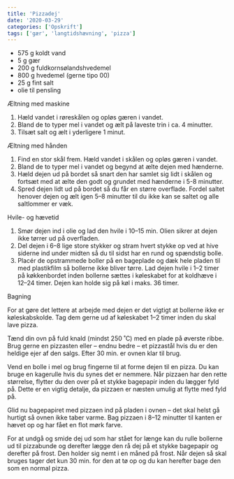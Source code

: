 ```yaml
---
title: 'Pizzadej'
date: '2020-03-29'
categories: ['Opskrift']
tags: ['gær', 'langtidshævning', 'pizza']
---
```


* 575 g koldt vand
* 5 g gær
* 200 g fuldkornsølandshvedemel
* 800 g hvedemel (gerne tipo 00)
* 25 g fint salt
* olie til pensling

Æltning med maskine

1. Hæld vandet i røreskålen og opløs gæren i vandet.
2. Bland de to typer mel i vandet og ælt på laveste trin i ca. 4 minutter.
3. Tilsæt salt og ælt i yderligere 1 minut.

Æltning med hånden

1. Find en stor skål frem. Hæld vandet i skålen og opløs gæren i vandet.
2. Bland de to typer mel i vandet og begynd at ælte dejen med hænderne.
3. Hæld dejen ud på bordet så snart den har samlet sig lidt i skålen og fortsæt med at ælte den godt og grundet med
   hænderne i 5-8 minutter.
4. Spred dejen lidt ud på bordet så du får en større overflade. Fordel saltet henover dejen og ælt igen 5–8 minutter til
   du ikke kan se saltet og alle saltlommer er væk.

Hvile- og hævetid

1. Smør dejen ind i olie og lad den hvile i 10–15 min. Olien sikrer at dejen ikke tørrer ud på overfladen.
2. Del dejen i 6–8 lige store stykker og stram hvert stykke op ved at hive siderne ind under midten så du til sidst har
   en rund og spændstig bolle.
3. Placér de opstrammede boller på en bageplade og dæk hele pladen til med plastikfilm så bollerne ikke bliver tørre.
   Lad dejen hvile i 1–2 timer på køkkenbordet inden bollerne sættes i køleskabet for at koldhæve i 12–24 timer. Dejen
   kan holde sig på køl i maks. 36 timer.

Bagning

For at gøre det lettere at arbejde med dejen er det vigtigt at bollerne ikke er køleskabskolde. Tag dem gerne ud af
køleskabet 1–2 timer inden du skal lave pizza.

Tænd din ovn på fuld knald (mindst 250 ˚C) med en plade på øverste ribbe. Brug gerne en pizzasten eller – endnu bedre –
et pizzastål hvis du er den heldige ejer af den salgs. Efter 30 min. er ovnen klar til brug.

Vend en bolle i mel og brug fingerne til at forme dejen til en pizza. Du kan bruge en kagerulle hvis du synes det er
nemmere. Når pizzaen har den rette størrelse, flytter du den over på et stykke bagepapir inden du lægger fyld på. Dette
er en vigtig detalje, da pizzaen er næsten umulig at flytte med fyld på.

Glid nu bagepapiret med pizzaen ind på pladen i ovnen – det skal helst gå hurtigt så ovnen ikke taber varme. Bag pizzaen
i 8–12 minutter til kanten er hævet op og har fået en flot mørk farve.

For at undgå og smide dej ud som har stået for længe kan du rulle bollerne ud til pizzabunde og derefter lægge den rå
dej på et stykke bagepapir og derefter på frost. Den holder sig nemt i en måned på frost. Når dejen så skal bruges tager
det kun 30 min. for den at tø op og du kan herefter bage den som en normal pizza.
